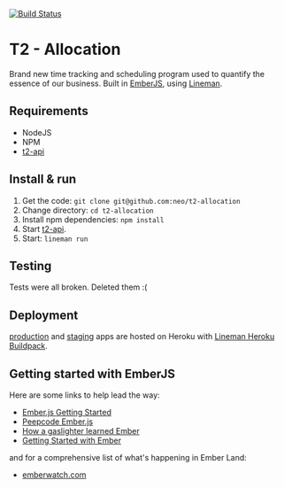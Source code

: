 [![Build Status](https://magnum.travis-ci.com/neo/t2-allocation.png?token=cbFumu6XwVNSbYuFchBc)](https://magnum.travis-ci.com/neo/t2-allocation)
# T2 - Allocation

Brand new time tracking and scheduling program used to quantify the essence of our business. Built
in [EmberJS](http://emberjs.com), using [Lineman](http://linemanjs.com).

## Requirements

* NodeJS
* NPM
* [t2-api](http://github.com/neo/t2-api)


## Install & run

1. Get the code: `git clone git@github.com:neo/t2-allocation`
1. Change directory: `cd t2-allocation`
1. Install npm dependencies: `npm install`
1. Start [t2-api](https://github.com/neo/t2-api#start-the-server).
1. Start: `lineman run`

## Testing

Tests were all broken. Deleted them :(

## Deployment

[production](http://t2allocation.neo.com) and [staging](http://t2allocation-staging.herokuapp.com)
apps are hosted on Heroku with [Lineman Heroku Buildpack](http://linemanjs.com/#heroku-deployment).

## Getting started with EmberJS

Here are some links to help lead the way:

- [Ember.js Getting Started](http://emberjs.com/guides/getting-started/)
- [Peepcode Ember.js](https://peepcode.com/products/emberjs)
- [How a gaslighter learned Ember](http://www.youtube.com/watch?v=LyHK18s9taM)
- [Getting Started with Ember](http://tech.pro/tutorial/1166/getting-started-with-emberjs)

and for a comprehensive list of what's happening in Ember Land:

- [emberwatch.com](http://emberwatch.com/)
